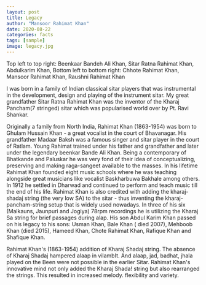```yaml
---
layout: post
title: Legacy
author: "Mansoor Rahimat Khan"
date: 2020-08-22
categories: facts
tags: [sample]
image: legacy.jpg
---
```

Top left to top right: Beenkaar Bandeh Ali Khan, Sitar Ratna Rahimat Khan, Abdulkarim Khan,
Bottom left to bottom right: Chhote Rahimat Khan, Mansoor Rahimat Khan, Raushni Rahimat Khan


I was born in a family of Indian classical sitar players that was instrumental in the development, design and playing of the instrument sitar. My great grandfather Sitar Ratna Rahimat Khan was the inventor of the Kharaj Pancham(7 stringed) sitar which was popularised world over by Pt. Ravi Shankar.

Originally a family from North India, Rahimat Khan (1863-1954) was born to Ghulam Hussain Khan - a great vocalist in the court of Bhavanagar. His grandfather Madaar Baksh was a famous singer and sitar player in the court of Ratlam. Young Rahimat trained under his father and grandfather and later under the legendary beenkar Bande Ali Khan. Being a contemporary of Bhatkande and Paluskar he was very fond of their idea of conceptualizing, preserving and making raga-sangeet available to the masses. In his lifetime Rahimat Khan founded eight music schools where he was teaching alongside great musicians like vocalist Baskharbuwa Bakhale among others. In 1912 he settled in Dharwad and continued to perform and teach music till the end of his life. Rahimat Khan is also credited with adding the kharaj-shadaj string (the very low SA) to the sitar - thus inventing the kharaj-pancham-string setup that is widely used nowadays. In three of his six (Malkauns, Jaunpuri and Jogiya) 78rpm recordings he is utilizing the Kharaj Sa string for brief passages during alap. His son Abdul Karim Khan passed on his legacy  to his sons: Usman Khan, Bale Khan ( died 2007), Mehboob Khan (died 2015), Hameed Khan, Chote Rahimat Khan, Rafique Khan and Shafique Khan.



 Rahimat Khan's (1863-1954) addition of Kharaj Shadaj string. The absence of Kharaj Shadaj hampered alaap in vilambIt. And alaap, jad, badhat, jhala played on the Been were not possible in the earlier Sitar. Rahimat Khan's innovative mind not only added the Kharaj Shada! string but also rearranged the strings. This resulted in increased melody. flexibility and variety.
